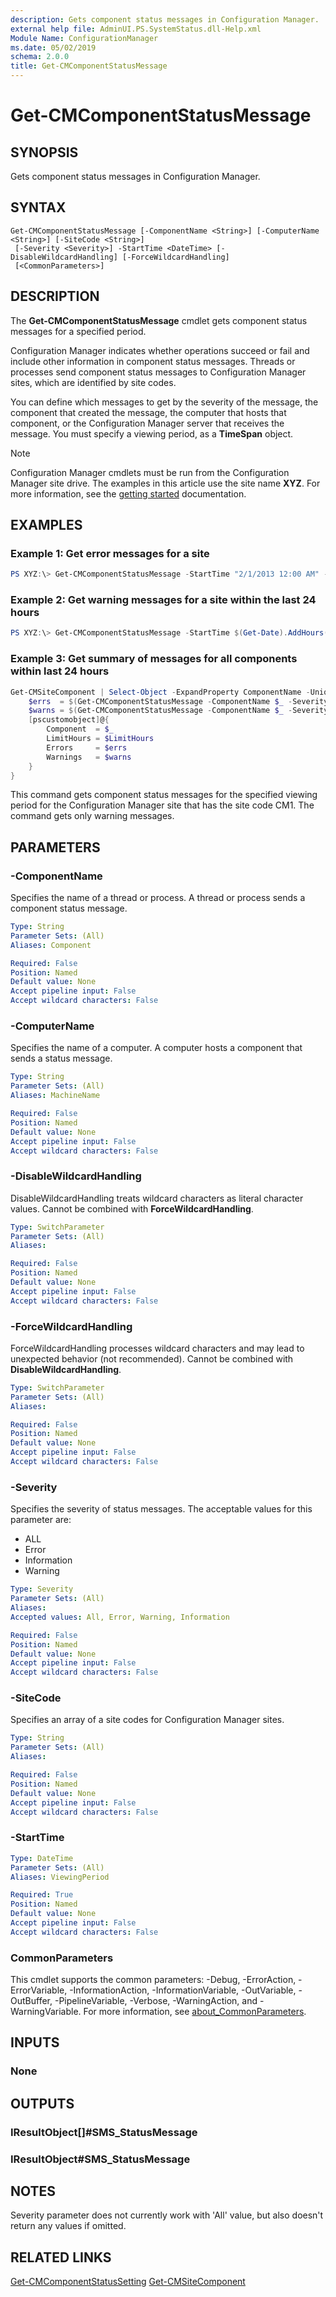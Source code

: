 ```yaml
---
description: Gets component status messages in Configuration Manager.
external help file: AdminUI.PS.SystemStatus.dll-Help.xml
Module Name: ConfigurationManager
ms.date: 05/02/2019
schema: 2.0.0
title: Get-CMComponentStatusMessage
---
```


# Get-CMComponentStatusMessage

## SYNOPSIS
Gets component status messages in Configuration Manager.

## SYNTAX

```
Get-CMComponentStatusMessage [-ComponentName <String>] [-ComputerName <String>] [-SiteCode <String>]
 [-Severity <Severity>] -StartTime <DateTime> [-DisableWildcardHandling] [-ForceWildcardHandling]
 [<CommonParameters>]
```

## DESCRIPTION
The **Get-CMComponentStatusMessage** cmdlet gets component status messages for a specified period.

Configuration Manager indicates whether operations succeed or fail and include other information in component status messages.
Threads or processes send component status messages to Configuration Manager sites, which are identified by site codes.

You can define which messages to get by the severity of the message, the component that created the message, the computer that hosts that component, or the Configuration Manager server that receives the message.
You must specify a viewing period, as a **TimeSpan** object.

> [!NOTE]
> Configuration Manager cmdlets must be run from the Configuration Manager site drive.
> The examples in this article use the site name **XYZ**. For more information, see the
> [getting started](/powershell/sccm/overview) documentation.

## EXAMPLES

### Example 1: Get error messages for a site
```powershell
PS XYZ:\> Get-CMComponentStatusMessage -StartTime "2/1/2013 12:00 AM" -Severity Error
```

### Example 2: Get warning messages for a site within the last 24 hours
```powershell
PS XYZ:\> Get-CMComponentStatusMessage -StartTime $(Get-Date).AddHours(-24) -Severity Warning -SiteCode "CM1"
```

### Example 3: Get summary of messages for all components within last 24 hours
```powershell
Get-CMSiteComponent | Select-Object -ExpandProperty ComponentName -Unique | Sort-Object ComponentName | % {
    $errs  = $(Get-CMComponentStatusMessage -ComponentName $_ -Severity Error -StartTime $(Get-Date).AddHours(-24)).Count
    $warns = $(Get-CMComponentStatusMessage -ComponentName $_ -Severity Warning -StartTime $(Get-Date).AddHours(-24)).Count
    [pscustomobject]@{
        Component  = $_
        LimitHours = $LimitHours
        Errors     = $errs
        Warnings   = $warns
    }
}
```

This command gets component status messages for the specified viewing period for the Configuration Manager site that has the site code CM1.
The command gets only warning messages.

## PARAMETERS

### -ComponentName
Specifies the name of a thread or process.
A thread or process sends a component status message.

```yaml
Type: String
Parameter Sets: (All)
Aliases: Component

Required: False
Position: Named
Default value: None
Accept pipeline input: False
Accept wildcard characters: False
```

### -ComputerName
Specifies the name of a computer.
A computer hosts a component that sends a status message.

```yaml
Type: String
Parameter Sets: (All)
Aliases: MachineName

Required: False
Position: Named
Default value: None
Accept pipeline input: False
Accept wildcard characters: False
```

### -DisableWildcardHandling
DisableWildcardHandling treats wildcard characters as literal character values. Cannot be combined with **ForceWildcardHandling**.

```yaml
Type: SwitchParameter
Parameter Sets: (All)
Aliases:

Required: False
Position: Named
Default value: None
Accept pipeline input: False
Accept wildcard characters: False
```

### -ForceWildcardHandling
ForceWildcardHandling processes wildcard characters and may lead to unexpected behavior (not recommended). Cannot be combined with **DisableWildcardHandling**.

```yaml
Type: SwitchParameter
Parameter Sets: (All)
Aliases:

Required: False
Position: Named
Default value: None
Accept pipeline input: False
Accept wildcard characters: False
```

### -Severity
Specifies the severity of status messages.
The acceptable values for this parameter are:

- ALL
- Error
- Information
- Warning

```yaml
Type: Severity
Parameter Sets: (All)
Aliases:
Accepted values: All, Error, Warning, Information

Required: False
Position: Named
Default value: None
Accept pipeline input: False
Accept wildcard characters: False
```

### -SiteCode
Specifies an array of a site codes for Configuration Manager sites.

```yaml
Type: String
Parameter Sets: (All)
Aliases:

Required: False
Position: Named
Default value: None
Accept pipeline input: False
Accept wildcard characters: False
```

### -StartTime
```yaml
Type: DateTime
Parameter Sets: (All)
Aliases: ViewingPeriod

Required: True
Position: Named
Default value: None
Accept pipeline input: False
Accept wildcard characters: False
```

### CommonParameters
This cmdlet supports the common parameters: -Debug, -ErrorAction, -ErrorVariable, -InformationAction, -InformationVariable, -OutVariable, -OutBuffer, -PipelineVariable, -Verbose, -WarningAction, and -WarningVariable. For more information, see [about_CommonParameters](http://go.microsoft.com/fwlink/?LinkID=113216).

## INPUTS

### None

## OUTPUTS

### IResultObject[]#SMS_StatusMessage

### IResultObject#SMS_StatusMessage

## NOTES

Severity parameter does not currently work with 'All' value, but also doesn't return any values if omitted.

## RELATED LINKS

[Get-CMComponentStatusSetting](Get-CMComponentStatusSetting.md)
[Get-CMSiteComponent](Get-CMSiteComponent.md)
